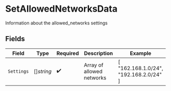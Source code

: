 # SetAllowedNetworksData

Information about the allowed_networks settings


## Fields

| Field                                  | Type                                   | Required                               | Description                            | Example                                |
| -------------------------------------- | -------------------------------------- | -------------------------------------- | -------------------------------------- | -------------------------------------- |
| `Settings`                             | []*string*                             | :heavy_check_mark:                     | Array of allowed networks              | [<br/>"162.168.1.0/24",<br/>"192.168.2.0/24"<br/>] |